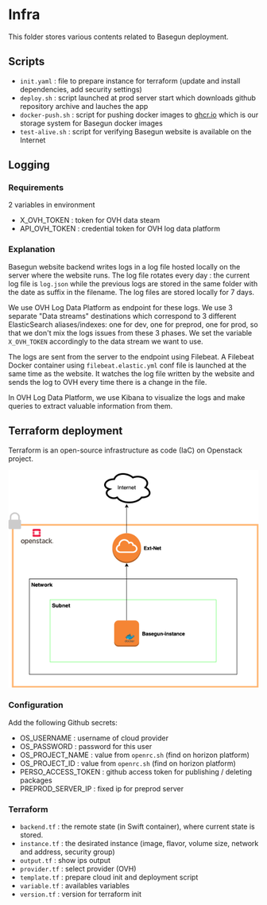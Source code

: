 # Infra

This folder stores various contents related to Basegun deployment.

## Scripts

* `init.yaml` : file to prepare instance for terraform (update and install dependencies, add security settings)
* `deploy.sh` : script launched at prod server start which downloads github repository archive and lauches the app
* `docker-push.sh` : script for pushing docker images to [ghcr.io](https://github.com/orgs/datalab-mi/packages?repo_name=Basegun) which is our storage system for Basegun docker images
* `test-alive.sh` : script for verifying Basegun website is available on the Internet

## Logging
### Requirements
2 variables in environment
* X_OVH_TOKEN : token for OVH data steam
* API_OVH_TOKEN : credential token for OVH log data platform

### Explanation
Basegun website backend writes logs in a log file hosted locally on the server where the website runs.
The log file rotates every day : the current log file is `log.json` while the previous logs are stored in the same folder with the date as suffix in the filename. The log files are stored locally for 7 days.

We use OVH Log Data Platform as endpoint for these logs. We use 3 separate "Data streams" destinations which correspond to 3 different ElasticSearch aliases/indexes: one for dev, one for preprod, one for prod, so that we don't mix the logs issues from these 3 phases. We set the variable `X_OVH_TOKEN` accordingly to the data stream we want to use.

The logs are sent from the server to the endpoint using Filebeat. A Filebeat Docker container using `filebeat.elastic.yml` conf file is launched at the same time as the website. It watches the log file written by the website and sends the log to OVH every time there is a change in the file.

In OVH Log Data Platform, we use Kibana to visualize the logs and make queries to extract valuable information from them.

## Terraform deployment

Terraform is an open-source infrastructure as code (IaC) on Openstack project.

![](./img/openstack.png)

### Configuration
Add the following Github secrets:
- OS_USERNAME : username of cloud provider
- OS_PASSWORD : password for this user
- OS_PROJECT_NAME : value from `openrc.sh` (find on horizon platform)
- OS_PROJECT_ID : value from `openrc.sh` (find on horizon platform)
- PERSO_ACCESS_TOKEN : github access token for publishing / deleting packages
- PREPROD_SERVER_IP : fixed ip for preprod server

### Terraform

- `backend.tf` : the remote state (in Swift container), where current state is stored.
- `instance.tf` : the desirated instance (image, flavor, volume size, network and address, security group)
- `output.tf` : show ips output
- `provider.tf` : select provider (OVH)
- `template.tf` : prepare cloud init and deployment script
- `variable.tf` : availables variables
- `version.tf` : version for terraform init






